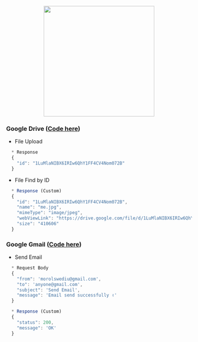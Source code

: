 
<p align='center'>
  <img src='https://isd-soft.com/wp-content/uploads/2017/04/Accessing-Google-APIs-using-Service-account-in-Node.JS_Logo.png' height='300' weight='550'>
</p>

### Google Drive ([Code here](https://github.com/jinnatul/Google-API-Projects/tree/master/Drive))
  - File Upload
  ```js
    * Response
    { 
      "id": "1LuMlaNIBX6IRIw6QhY1FF4CV4Nom072B" 
    }
  ```
  - File Find by ID
  ```js
    * Response (Custom)
    {
      "id": "1LuMlaNIBX6IRIw6QhY1FF4CV4Nom072B",
      "name": "me.jpg",
      "mimeType": "image/jpeg",
      "webViewLink": "https://drive.google.com/file/d/1LuMlaNIBX6IRIw6QhY1FF4CV4Nom072B/view?usp=drivesdk",
      "size": "410606"
    }
  ```


### Google Gmail ([Code here](https://github.com/jinnatul/Google-API-Projects/tree/master/Gmail))
  - Send Email
  ```js
    * Request Body
    { 
      "from": 'morolswediu@gmail.com', 
      "to": 'anyone@gmail.com', 
      "subject": 'Send Email', 
      "message": 'Email send successfully ✌️'
    }

    * Response (Custom)
    { 
      "status": 200, 
      "message": 'OK' 
    }
  ```